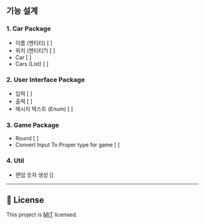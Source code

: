 ## 기능 설계

### 1. Car Package

- 이름 (엔티티) [ ]
- 위치 (엔티티?) [ ]
- Car         [ ]
- Cars (List) [ ]

### 2. User Interface Package

- 입력 [ ]
- 출력 [ ]
- 메시지 텍스트 (Enum) [ ]

### 3. Game Package

- Round [ ]
- Convert Input To Proper type for game [ ]

### 4. Util

- 랜덤 숫자 생성 []

---

## 📝 License

This project is [MIT](https://github.com/woowacourse/java-racingcar-precourse/blob/master/LICENSE) licensed.
